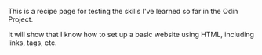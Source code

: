 This is a recipe page for testing the skills I've learned so far in the Odin Project.

It will show that I know how to set up a basic website using HTML, including links, tags, etc.